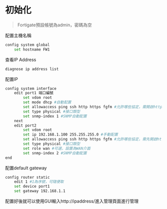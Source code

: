 # 初始化 #

>Fortigate預設帳號為admin，密碼為空

配置主機名稱

```bash
config system global 
    set hostname FW1
```

查看IP Address 

```bash
diagnose ip address list 
```

配置IP

```bash
config system interface 
    edit port1 端口編號
        set vdom root 
        set mode dhcp #自動配置
        set allowaccess ping ssh http https fgfm #允許哪些協定，需開啟http才可進入web管理介面
        set type physical #接口類型
        set snmp-index 1 #SNMP自動配置
    next
    edit port2 
        set vdom root 
        set ip 192.168.1.100 255.255.255.0 #手動配置
        set allowaccess ping ssh http https fgfm #允許哪些協定，需先開啟http才可進入web管理介面
        set type physical #接口類型
        set role wan #可選，設置為WAN介面
        set snmp-index 2 #SNMP自動配置
end 
```

配置default gateway 

```bash
config router static 
    edit 1 #1為序號，可隨便取
    set device port1
    set gateway 192.168.1.1 
```
配置好後就可以使用GUI輸入http://ipaddress/進入管理頁面進行管理
